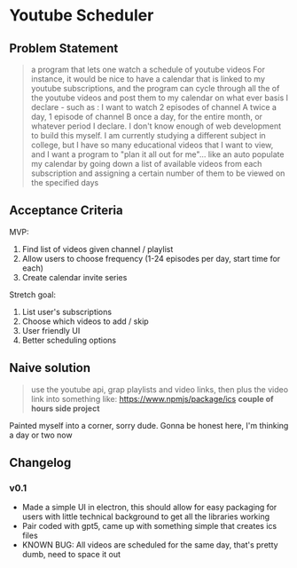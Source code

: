 # Youtube Scheduler

## Problem Statement

> a program that lets one watch a schedule of youtube videos
> For instance, it would be nice to have a calendar that is linked to my youtube subscriptions, and the program can cycle through all the of the youtube videos and post them to my calendar on what ever basis I declare - such as : I want to watch 2 episodes of channel A twice a day, 1 episode of channel B once a day, for the entire month, or whatever period I declare.
> I don't know enough of web development to build this myself. I am currently studying a different subject in college, but I have so many educational videos that I want to view, and I want a program to "plan it all out for me"... like an auto populate my calendar by going down a list of available videos from each subscription and assigning a certain number of them to be viewed on the specified days

## Acceptance Criteria

MVP:

1. Find list of videos given channel / playlist
2. Allow users to choose frequency (1-24 episodes per day, start time for each)
3. Create calendar invite series

Stretch goal:

1. List user's subscriptions
2. Choose which videos to add / skip
3. User friendly UI
4. Better scheduling options

## Naive solution

> use the youtube api, grap playlists and video links, then plus the video link into something like:
> <https://www.npmjs/package/ics>
> **couple of hours side project**

Painted myself into a corner, sorry dude. Gonna be honest here, I'm thinking a day or two now

## Changelog

### v0.1

- Made a simple UI in electron, this should allow for easy packaging for users with little technical background to get all the libraries working
- Pair coded with gpt5, came up with something simple that creates ics files
- KNOWN BUG: All videos are scheduled for the same day, that's pretty dumb, need to space it out
